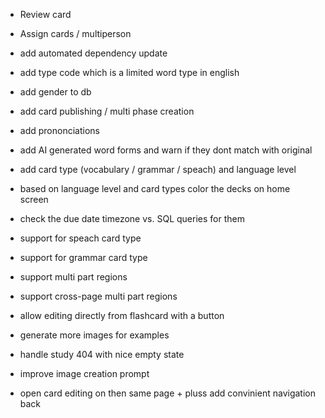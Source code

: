 - Review card
- Assign cards / multiperson

- add automated dependency update

- add type code which is a limited word type in english
- add gender to db
- add card publishing / multi phase creation
- add prononciations
- add AI generated word forms and warn if they dont match with original
- add card type (vocabulary / grammar / speach) and language level
- based on language level and card types color the decks on home screen
- check the due date timezone vs. SQL queries for them
- support for speach card type
- support for grammar card type
- support multi part regions
- support cross-page multi part regions
- allow editing directly from flashcard with a button
- generate more images for examples
- handle study 404 with nice empty state
- improve image creation prompt
- open card editing on then same page + pluss add convinient navigation back
